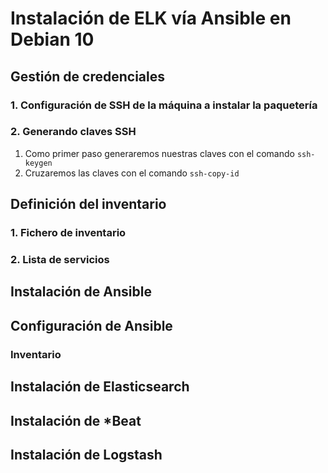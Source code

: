 # Instalación de ELK vía Ansible en Debian 10

## Gestión de credenciales

### 1. Configuración de SSH de la máquina a instalar la paquetería

### 2. Generando claves SSH
1. Como primer paso generaremos nuestras claves con el comando `ssh-keygen`
2. Cruzaremos las claves con el comando `ssh-copy-id`

## Definición del inventario

### 1. Fichero de inventario

### 2. Lista de servicios
## Instalación de Ansible


## Configuración de Ansible
### Inventario


## Instalación de Elasticsearch

## Instalación de  *Beat

## Instalación de  Logstash